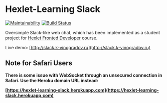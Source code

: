 # Hexlet-Learning Slack

[![Maintainability](https://api.codeclimate.com/v1/badges/a06bd4587868c4776d33/maintainability)](https://codeclimate.com/github/k-vinogradov/project-lvl4-s453/maintainability)
[![Build Status](https://travis-ci.org/k-vinogradov/simple-chat.svg?branch=master)](https://travis-ci.org/k-vinogradov/simple-chat)

Oversimple Slack-like web chat, which has been implemented as a student project for [Hexlet Fronted Developer](https://ru.hexlet.io/u/kvinogradov) course.

Live demo: [http://slack.k-vinogradov.ru](http://slack.k-vinogradov.ru)

## Note for Safari Users

**There is some issue with WebSocket through an unsecured connection in Safari. Use the Heroku domain URL instead:**

**[https://hexlet-learning-slack.herokuapp.com](https://hexlet-learning-slack.herokuapp.com)**
